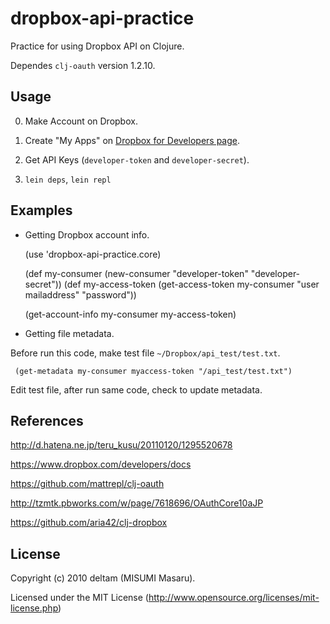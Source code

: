 # dropbox-api-practice

Practice for using Dropbox API on Clojure.

Dependes `clj-oauth` version 1.2.10.


## Usage

0. Make Account on Dropbox.

1. Create "My Apps" on [Dropbox for Developers page](https://www.dropbox.com/developers/apps).

2. Get API Keys (`developer-token` and `developer-secret`).

3. `lein deps`, `lein repl`


## Examples

* Getting Dropbox account info.

     (use 'dropbox-api-practice.core)
     
     (def my-consumer (new-consumer "developer-token" "developer-secret"))
     (def my-access-token (get-access-token my-consumer "user mailaddress" "password"))
     
     (get-account-info my-consumer my-access-token)


* Getting file metadata.

Before run this code,  make test file `~/Dropbox/api_test/test.txt`.

     (get-metadata my-consumer myaccess-token "/api_test/test.txt")

Edit test file, after run same code, check to update metadata.


## References

http://d.hatena.ne.jp/teru_kusu/20110120/1295520678

https://www.dropbox.com/developers/docs

https://github.com/mattrepl/clj-oauth

http://tzmtk.pbworks.com/w/page/7618696/OAuthCore10aJP

https://github.com/aria42/clj-dropbox


## License

Copyright (c) 2010 deltam (MISUMI Masaru).

Licensed under the MIT License (http://www.opensource.org/licenses/mit-license.php)